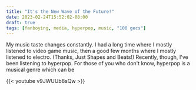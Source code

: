 ```yaml
---
title: "It's the New Wave of the Future!"
date: 2023-02-24T15:52:02-08:00
draft: true
tags: [fanboying, media, hyperpop, music, "100 gecs"]
---
```


My music taste changes constantly. I had a long time where I mostly listened to
video game music, then a good few months where I mostly listened to electro.
(Thanks, Just Shapes and Beats!) Recently, though, I've been listening to 
hyperpop. For those of you who don't know, hyperpop is a musical genre which can be

{{< youtube v9JWUUb8sQw >}} 
